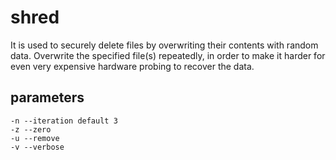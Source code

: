 # shred
It is used to securely delete files by overwriting their contents with random data. 
Overwrite the specified file(s) repeatedly, in order to make it harder
for even very expensive hardware probing to recover the data.

## parameters
```
-n --iteration default 3
-z --zero
-u --remove
-v --verbose
```
